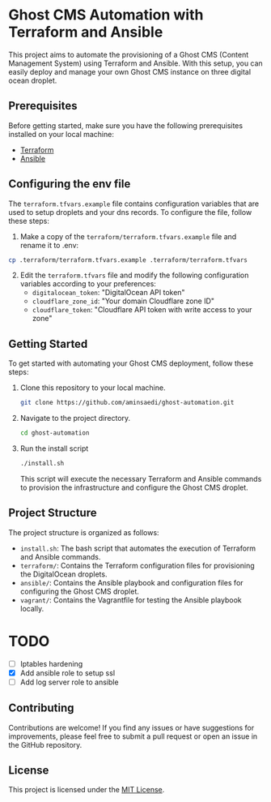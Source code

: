 # Ghost CMS Automation with Terraform and Ansible

This project aims to automate the provisioning of a Ghost CMS (Content Management System) using Terraform and Ansible. With this setup, you can easily deploy and manage your own Ghost CMS instance on three digital ocean droplet.

## Prerequisites

Before getting started, make sure you have the following prerequisites installed on your local machine:

- [Terraform](https://www.terraform.io/downloads.html)
- [Ansible](https://docs.ansible.com/ansible/latest/installation_guide/intro_installation.html)

## Configuring the env file

The `terraform.tfvars.example` file contains configuration variables that are used to setup droplets and your dns records. To configure the file, follow these steps:

1. Make a copy of the `terraform/terraform.tfvars.example` file and rename it to .env:
```bash
cp .terraform/terraform.tfvars.example .terraform/terraform.tfvars
```
2. Edit the `terraform.tfvars` file and modify the following configuration variables according to your preferences:
   - `digitalocean_token`: "DigitalOcean API token"
   - `cloudflare_zone_id`: "Your domain Cloudflare zone ID"
   - `cloudflare_token`: "Cloudflare API token with write access to your zone"

## Getting Started

To get started with automating your Ghost CMS deployment, follow these steps:

1. Clone this repository to your local machine.
   ```bash
   git clone https://github.com/aminsaedi/ghost-automation.git
   ```

2. Navigate to the project directory.
   ```bash
   cd ghost-automation
   ```

3. Run the install script
   ```bash
   ./install.sh
   ```
   This script will execute the necessary Terraform and Ansible commands to provision the infrastructure and configure the Ghost CMS droplet.

## Project Structure

The project structure is organized as follows:

- `install.sh`: The bash script that automates the execution of Terraform and Ansible commands.
- `terraform/`: Contains the Terraform configuration files for provisioning the DigitalOcean droplets.
- `ansible/`: Contains the Ansible playbook and configuration files for configuring the Ghost CMS droplet.
- `vagrant/`: Contains the Vagrantfile for testing the Ansible playbook locally.


# TODO
- [ ] Iptables hardening
- [x] Add ansible role to setup ssl
- [ ] Add log server role to ansible

## Contributing

Contributions are welcome! If you find any issues or have suggestions for improvements, please feel free to submit a pull request or open an issue in the GitHub repository.

## License

This project is licensed under the [MIT License](LICENSE).

